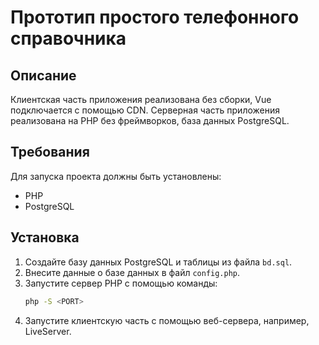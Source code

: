 # Прототип простого телефонного справочника

## Описание

Клиентская часть приложения реализована без сборки, Vue подключается с помощью CDN. Серверная часть приложения реализована на PHP без фреймворков, база данных PostgreSQL.

## Требования

Для запуска проекта должны быть установлены:
- PHP
- PostgreSQL

## Установка

1. Создайте базу данных PostgreSQL и таблицы из файла `bd.sql`.
2. Внесите данные о базе данных в файл `config.php`.
3. Запустите сервер PHP с помощью команды:
   ```sh
   php -S <PORT>
   ```
4. Запустите клиентскую часть с помощью веб-сервера, например, LiveServer.
